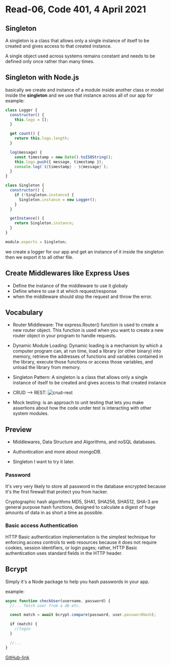 # Read-06, Code 401, 4 April 2021

## Singleton

A singleton is a class that allows only a single instance of itself to be created and gives access to that created instance.

A single object used across systems remains constant and needs to be defined only once rather than many times.

## Singleton with Node.js

basically we create and instance of a module inside another class or model inside the **singleton** and we use that instance across all of our app for example:

```javascript
class Logger {
  constructor() {
    this.logs = [];
  }

  get count() {
    return this.logs.length;
  }

  log(message) {
    const timestamp = new Date().toISOString();
    this.logs.push({ message, timestamp });
    console.log(`${timestamp} - ${message}`);
  }
}

class Singleton {
  constructor() {
    if (!Singleton.instance) {
      Singleton.instance = new Logger();
    }
  }

  getInstance() {
    return Singleton.instance;
  }
}

module.exports = Singleton;
```

we create a logger for our app and get an instance of it inside the singleton then we export it to all other file.

## Create Middlewares like Express Uses

- Define the instance of the middleware to use it globaly
- Define where to use it at which request/response
- when the middleware should stop the request and throw the error.

## Vocabulary

- Router Middleware: The express.Router() function is used to create a new router object. This function is used when you want to create a new router object in your program to handle requests.

- Dynamic Module Loading: Dynamic loading is a mechanism by which a computer program can, at run time, load a library (or other binary) into memory, retrieve the addresses of functions and variables contained in the library, execute those functions or access those variables, and unload the library from memory.

- Singleton Pattern: A singleton is a class that allows only a single instance of itself to be created and gives access to that created instance

- CRUD --> REST: ![crud-rest](https://itexamanswers.net/wp-content/uploads/2020/01/2020-10-25_185415.jpg)

- Mock testing: is an approach to unit testing that lets you make assertions about how the code under test is interacting with other system modules.

## Preview

- Middlewares, Data Structure and Algorithms, and noSQL databases.

- Authontication and more about mongoDB.

- Singleton I want to try it later.

### Password

It's very very likely to store all password in the database encrypted because it's the first firewall that protect you from hacker.

Cryptographic hash algorithms MD5, SHA1, SHA256, SHA512, SHA-3 are general purpose hash functions, designed to calculate a digest of huge amounts of data in as short a time as possible.

### Basic access Authentication

HTTP Basic authentication implementation is the simplest technique for enforcing access controls to web resources because it does not require cookies, session identifiers, or login pages; rather, HTTP Basic authentication uses standard fields in the HTTP header.

## Bcrypt

Simply it's a Node package to help you hash passwords in your app.

example:

```javascript
async function checkUser(username, password) {
  //... fetch user from a db etc.

  const match = await bcrypt.compare(password, user.passwordHash);

  if (match) {
    //login
  }

  //...
}
```

[GitHub-link](https://omar-tarawneh.github.io/reading-notes/reading-notes-code401/read-06)
